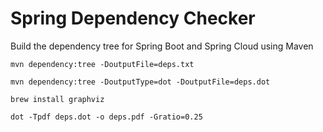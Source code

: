 # Spring Dependency Checker

Build the dependency tree for Spring Boot and Spring Cloud using Maven

```
mvn dependency:tree -DoutputFile=deps.txt
```

```
mvn dependency:tree -DoutputType=dot -DoutputFile=deps.dot

brew install graphviz

dot -Tpdf deps.dot -o deps.pdf -Gratio=0.25
```